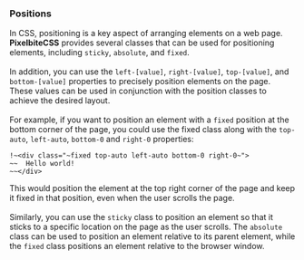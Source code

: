 ### Positions
In CSS, positioning is a key aspect of arranging elements on a web page. **PixelbiteCSS** provides several classes that can be used for positioning elements, including `sticky`, `absolute`, and `fixed`.<br>
<br>
In addition, you can use the `left-[value]`, `right-[value]`, `top-[value]`, and `bottom-[value]` properties to precisely position elements on the page. These values can be used in conjunction with the position classes to achieve the desired layout.<br>
<br>
For example, if you want to position an element with a `fixed` position at the bottom corner of the page, you could use the fixed class along with the `top-auto`, `left-auto`, `bottom-0` and `right-0` properties:

```
!~<div class="~fixed top-auto left-auto bottom-0 right-0~">
~~  Hello world!
~~</div>
```

This would position the element at the top right corner of the page and keep it fixed in that position, even when the user scrolls the page.<br>
<br>
Similarly, you can use the `sticky` class to position an element so that it sticks to a specific location on the page as the user scrolls. The `absolute` class can be used to position an element relative to its parent element, while the `fixed` class positions an element relative to the browser window.<br>